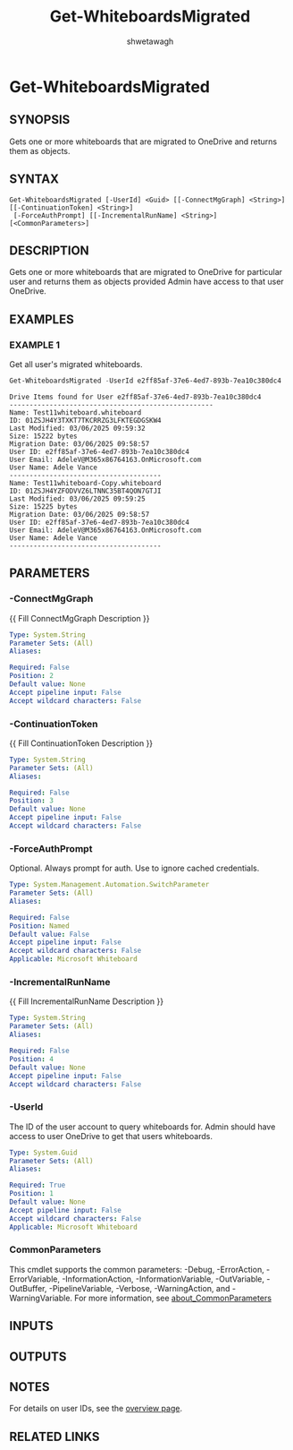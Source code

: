 ﻿---
external help file: WhiteboardAdmin-help.xml
Module Name: WhiteboardAdmin
online version: https://learn.microsoft.com/powershell/module/whiteboard/get-whiteboardsmigrated
applicable: Microsoft Whiteboard
title: Get-WhiteboardsMigrated
schema: 2.0.0
author: shwetawagh
ms.author: shwetawagh
ms.reviewer:
---

# Get-WhiteboardsMigrated

## SYNOPSIS
Gets one or more whiteboards that are migrated to OneDrive and returns them as objects.

## SYNTAX

```
Get-WhiteboardsMigrated [-UserId] <Guid> [[-ConnectMgGraph] <String>] [[-ContinuationToken] <String>]
 [-ForceAuthPrompt] [[-IncrementalRunName] <String>] [<CommonParameters>]
```

## DESCRIPTION

Gets one or more whiteboards that are migrated to OneDrive for particular user and returns them as
objects provided Admin have access to that user OneDrive.

## EXAMPLES

### EXAMPLE 1

Get all user's migrated whiteboards.

```powershell
Get-WhiteboardsMigrated -UserId e2ff85af-37e6-4ed7-893b-7ea10c380dc4
```

```Output
Drive Items found for User e2ff85af-37e6-4ed7-893b-7ea10c380dc4
---------------------------------------------------
Name: Test11whiteboard.whiteboard
ID: 01ZSJH4Y3TXKT7TKCRRZG3LFKTEGDGSKW4
Last Modified: 03/06/2025 09:59:32
Size: 15222 bytes
Migration Date: 03/06/2025 09:58:57
User ID: e2ff85af-37e6-4ed7-893b-7ea10c380dc4
User Email: AdeleV@M365x86764163.OnMicrosoft.com
User Name: Adele Vance
--------------------------------------
Name: Test11whiteboard-Copy.whiteboard
ID: 01ZSJH4YZFODVVZ6LTNNC35BT4QON7GTJI
Last Modified: 03/06/2025 09:59:25
Size: 15225 bytes
Migration Date: 03/06/2025 09:58:57
User ID: e2ff85af-37e6-4ed7-893b-7ea10c380dc4
User Email: AdeleV@M365x86764163.OnMicrosoft.com
User Name: Adele Vance
--------------------------------------
```

## PARAMETERS

### -ConnectMgGraph
{{ Fill ConnectMgGraph Description }}

```yaml
Type: System.String
Parameter Sets: (All)
Aliases:

Required: False
Position: 2
Default value: None
Accept pipeline input: False
Accept wildcard characters: False
```

### -ContinuationToken
{{ Fill ContinuationToken Description }}

```yaml
Type: System.String
Parameter Sets: (All)
Aliases:

Required: False
Position: 3
Default value: None
Accept pipeline input: False
Accept wildcard characters: False
```

### -ForceAuthPrompt

Optional. Always prompt for auth. Use to ignore cached credentials.

```yaml
Type: System.Management.Automation.SwitchParameter
Parameter Sets: (All)
Aliases:

Required: False
Position: Named
Default value: False
Accept pipeline input: False
Accept wildcard characters: False
Applicable: Microsoft Whiteboard
```

### -IncrementalRunName
{{ Fill IncrementalRunName Description }}

```yaml
Type: System.String
Parameter Sets: (All)
Aliases:

Required: False
Position: 4
Default value: None
Accept pipeline input: False
Accept wildcard characters: False
```

### -UserId

The ID of the user account to query whiteboards for. Admin should have access to user OneDrive to
get that users whiteboards.

```yaml
Type: System.Guid
Parameter Sets: (All)
Aliases:

Required: True
Position: 1
Default value: None
Accept pipeline input: False
Accept wildcard characters: False
Applicable: Microsoft Whiteboard
```

### CommonParameters

This cmdlet supports the common parameters: -Debug, -ErrorAction, -ErrorVariable,
-InformationAction, -InformationVariable, -OutVariable, -OutBuffer, -PipelineVariable, -Verbose,
-WarningAction, and -WarningVariable. For more information, see
[about_CommonParameters](https://go.microsoft.com/fwlink/p/?LinkID=113216)

## INPUTS

## OUTPUTS

## NOTES

For details on user IDs, see the [overview page](../../docs-conceptual/overview.md).

## RELATED LINKS
